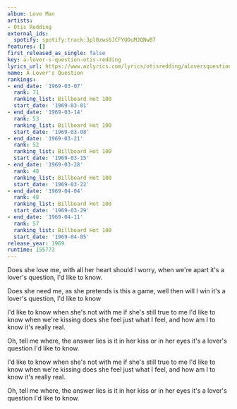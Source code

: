 ```yaml
---
album: Love Man
artists:
- Otis Redding
external_ids:
  spotify: spotify:track:3pl0zws6JCFYUOuMJQNwB7
features: []
first_released_as_single: false
key: a-lover-s-question-otis-redding
lyrics_url: https://www.azlyrics.com/lyrics/otisredding/aloversquestion.html
name: A Lover's Question
rankings:
- end_date: '1969-03-07'
  rank: 71
  ranking_list: Billboard Hot 100
  start_date: '1969-03-01'
- end_date: '1969-03-14'
  rank: 53
  ranking_list: Billboard Hot 100
  start_date: '1969-03-08'
- end_date: '1969-03-21'
  rank: 52
  ranking_list: Billboard Hot 100
  start_date: '1969-03-15'
- end_date: '1969-03-28'
  rank: 48
  ranking_list: Billboard Hot 100
  start_date: '1969-03-22'
- end_date: '1969-04-04'
  rank: 48
  ranking_list: Billboard Hot 100
  start_date: '1969-03-29'
- end_date: '1969-04-11'
  rank: 57
  ranking_list: Billboard Hot 100
  start_date: '1969-04-05'
release_year: 1969
runtime: 155773
---
```

Does she love me, with all her heart
should I worry, when we're apart
it's a lover's question, I'd like to know.

Does she need me, as she pretends
is this a game, well then will I win
it's a lover's question, I'd like to know

I'd like to know when she's not with me
if she's still true to me
I'd like to know when we're kissing
does she feel just what I feel,
and how am I to know it's really real.

Oh, tell me where, the answer lies
is it in her kiss or in her eyes
it's a lover's question I'd like to know.

I'd like to know when she's not with me
if she's still true to me
I'd like to know when we're kissing
does she feel just what I feel,
and how am I to know it's really real.

Oh, tell me where, the answer lies
is it in her kiss or in her eyes
it's a lover's question I'd like to know.

